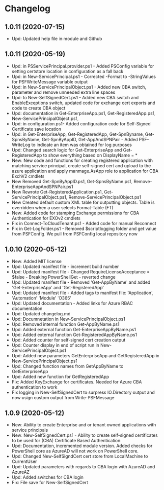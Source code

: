 ﻿# Changelog

## 1.0.11 (2020-07-15)
 - Upd: Updated help file in module and Github

## 1.0.11 (2020-05-19)
 - Upd: in PSServicePrincipal.provider.ps1 - Added PSConfig variable for setting certstore location in configuration as a fall back
 - Upd: in New-ServicePrincipal.ps1 - Corrected -Format to -StringValues for PSFWriteMessage variable output
 - Upd: in New-ServicePrincipalObject.ps1 - Added new CBA switch, parameter and remove unneeded extra line spaces
 - Upd: to New-SelfSignedCert.ps1 - Added new CBA switch and EnableExceptions switch, updated code for exchange cert exports and code to create CBA object
 - Upd: documentation in Get-EnterpriseApp.ps1, Get-RegisteredApp.ps1, New-ServicePrincipalObject.ps1,
 - Upd: in configuration.ps1- Added configuration code for Self-Signed Certificate save location
 - Upd: in Get-EnterpriseApp, Get-RegisteredApp, Get-SpnByname, Get-SpnsByName, Get-SpnByAppID, Get-AppAndSPNPair - Added PSF-WriteLog to indicate an item was obtained for log purposes
 - Upd: Changed search logic for Get-EnterpriseApp and Get-RegisteredApp to show everything based on DisplayName = *
 - New: New code and functions for creating registered application with matching service principal, create self-signed cert and upload to the azure application and apply  manmage.AsApp role to application for CBA ExchV2 cmdlets
 - New Removed Get-SpnByAppID.ps1, Get-SpnsByName.ps1, Remove-EnterpriseAppAndSPNPair.ps1
 - New Rewrote Get-RegisteredApplication.ps1, Get-ServicePrincipalObject.ps1, Remove-ServicePrincipalObject.ps1
 - New Created default custom XML table for outputting objects. Table is overridden when a user selects Format-Table (FT)
 - New: Added code for stamping Exchange permissions for CBA Authentication for EXOv2 cmdlets
 - Fix in Connect-ToCloudTenant.ps1 - Added code for manual Reconnect
 - Fix in Get-LogFolder.ps1 - Removed $scriptlogging folder and get value from PSFConfig. We pull from PSFConfig local repository now

## 1.0.10 (2020-05-12)
 - New: Added MIT license
 - Upd: Updated manifest file - increment build number
 - Upd: Updated manifest file - Changed RequireLicenseAcceptance = $false - Breaking PowerShellGet - reverted change
 - Upd: Updated manifest file - Removed 'Get-AppByName' and added 'Get-EnterpriseApp' and 'Get-RegisteredApp'
 - Upd: Updated manifest file - Added tags to manifest file: 'Application', 'Automation' 'Module' 'O365'
 - Upd: Updated documentation - Added links for Azure RBAC documentation
 - Upd: Updated changelog.md
 - Upd: Documnetation in New-ServicePrincipalObject.ps1
 - Upd: Removed internal function Get-AppByName.ps1
 - Upd: Added external function Get-EnterpriseAppByName.ps1
 - Upd: Added external function  Get-RegisteredAppByName.ps1
 - Upd: Added counter for self-signed cert creation output
 - Upd: Counter display in end of script run in New-ServicePrincipalObject.ps1
 - Upd: Added new parameters GetEnterpriseApp and GetRegisteredApp in New-ServicePrincipalObject.ps1
 - Upd: Changed function names from GetAppByName to GetEnterpriseApp
 - Upd: Added new function for GetRegisteredApp
 - Fix: Added KeyExchange for certificates. Needed for Azure CBA authentication to work
 - Fix logging in New-SelfSignedCert to surpress IO.Directory output and now usign custom output from Write-PSFMessage

## 1.0.9 (2020-05-12)
 - New: Ability to create Enterprise and or tenant owned applications with service principals
 - New: New-SelfSignedCert.ps1 - Ability to create self-signed certificates to be used for (CBA) Certificate Based Authentication
 - Upd: Documentation, incremented module version. Added checks for PowerShell core as AzureAD will not work on PowerShell core.
 - Upd: Changed New-SelfSigndCert cert store from LocalMachine to CurrentUser
 - Upd: Updated parameters with regards to CBA login with AzureAD and AzureAZ
 - Upd: Added switches for CBA login
 - Fix: File save for New-SelfSignedCert